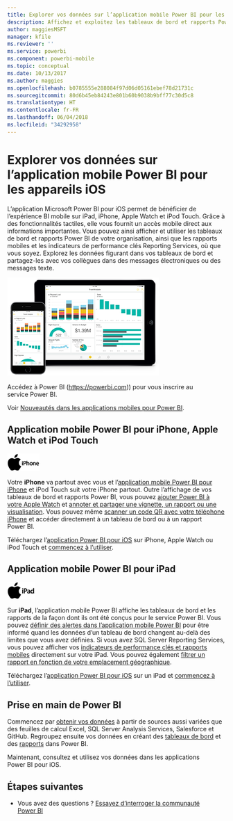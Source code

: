 ```yaml
---
title: Explorer vos données sur l’application mobile Power BI pour les appareils iOS
description: Affichez et exploitez les tableaux de bord et rapports Power BI, ainsi que les rapports mobiles et les indicateurs de performance clés Reporting Services sur votre iPad, iPhone, Apple Watch et iPod Touch.
author: maggiesMSFT
manager: kfile
ms.reviewer: ''
ms.service: powerbi
ms.component: powerbi-mobile
ms.topic: conceptual
ms.date: 10/13/2017
ms.author: maggies
ms.openlocfilehash: b0785555e288084f97d06d05161ebef78d21731c
ms.sourcegitcommit: 80d6b45eb84243e801b60b9038b9bff77c30d5c8
ms.translationtype: HT
ms.contentlocale: fr-FR
ms.lasthandoff: 06/04/2018
ms.locfileid: "34292958"
---
```

# <a name="explore-your-data-on-the-power-bi-mobile-app-for-ios-devices"></a>Explorer vos données sur l’application mobile Power BI pour les appareils iOS
L’application Microsoft Power BI pour iOS permet de bénéficier de l’expérience BI mobile sur iPad, iPhone, Apple Watch et iPod Touch. Grâce à des fonctionnalités tactiles, elle vous fournit un accès mobile direct aux informations importantes. Vous pouvez ainsi afficher et utiliser les tableaux de bord et rapports Power BI de votre organisation, ainsi que les rapports mobiles et les indicateurs de performance clés Reporting Services, où que vous soyez. Explorez les données figurant dans vos tableaux de bord et partagez-les avec vos collègues dans des messages électroniques ou des messages texte.

![iPhone et iPad](media/mobile-ios-ipad-iphone-apps/pbi_ipad_iphonedevices.png)

Accédez à Power BI (https://powerbi.com)) pour vous inscrire au service Power BI.

Voir [Nouveautés dans les applications mobiles pour Power BI](mobile-whats-new-in-the-mobile-apps.md).

## <a name="power-bi-mobile-app-for-iphone-apple-watch-and-ipod-touch"></a>Application mobile Power BI pour iPhone, Apple Watch et iPod Touch
![Logo de l’iPhone](media/mobile-ios-ipad-iphone-apps/iphone-logo-40-px.png)

Votre **iPhone** va partout avec vous et l’[application mobile Power BI pour iPhone](mobile-ipad-app-get-started.md) et iPod Touch suit votre iPhone partout. Outre l’affichage de vos tableaux de bord et rapports Power BI, vous pouvez [ajouter Power BI à votre Apple Watch](mobile-apple-watch.md) et [annoter et partager une vignette, un rapport ou une visualisation](mobile-annotate-and-share-a-tile-from-the-mobile-apps.md). Vous pouvez même [scanner un code QR avec votre téléphone iPhone](mobile-apps-qr-code.md) et accéder directement à un tableau de bord ou à un rapport Power BI.

Téléchargez l’[application Power BI pour iOS](http://go.microsoft.com/fwlink/?LinkId=522062) sur iPhone, Apple Watch ou iPod Touch et [commencez à l’utiliser](mobile-iphone-app-get-started.md).

## <a name="power-bi-mobile-app-for-ipad"></a>Application mobile Power BI pour iPad
![Logo de l’iPad](media/mobile-ios-ipad-iphone-apps/ipad-logo-40-px.png)

Sur **iPad**, l’application mobile Power BI affiche les tableaux de bord et les rapports de la façon dont ils ont été conçus pour le service Power BI. Vous pouvez [définir des alertes dans l’application mobile Power BI](mobile-set-data-alerts-in-the-mobile-apps.md) pour être informé quand les données d’un tableau de bord changent au-delà des limites que vous avez définies. Si vous avez SQL Server Reporting Services, vous pouvez afficher vos [indicateurs de performance clés et rapports mobiles](mobile-app-ssrs-kpis-mobile-on-premises-reports.md) directement sur votre iPad. Vous pouvez également [filtrer un rapport en fonction de votre emplacement géographique](mobile-apps-geographic-filtering.md).  

Téléchargez l’[application Power BI pour iOS](http://go.microsoft.com/fwlink/?LinkId=522062) sur un iPad et [commencez à l’utiliser](mobile-ipad-app-get-started.md).

## <a name="get-started-with-power-bi"></a>Prise en main de Power BI
Commencez par [obtenir vos données](service-get-data.md) à partir de sources aussi variées que des feuilles de calcul Excel, SQL Server Analysis Services, Salesforce et GitHub. Regroupez ensuite vos données en créant des [tableaux de bord](service-dashboards.md) et des [rapports](service-reports.md) dans Power BI.

Maintenant, consultez et utilisez vos données dans les applications Power BI pour iOS.

## <a name="next-steps"></a>Étapes suivantes
* Vous avez des questions ? [Essayez d’interroger la communauté Power BI](http://community.powerbi.com/)

